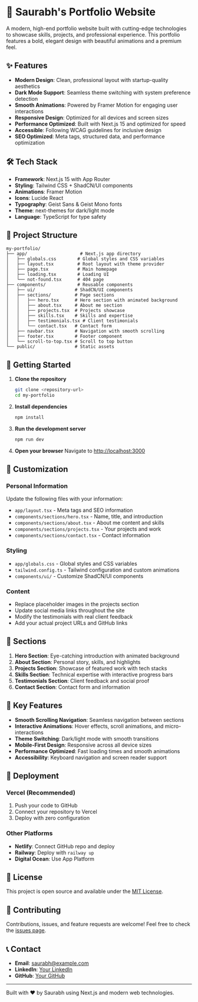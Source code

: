 # 🚀 Saurabh's Portfolio Website

A modern, high-end portfolio website built with cutting-edge technologies to showcase skills, projects, and professional experience. This portfolio features a bold, elegant design with beautiful animations and a premium feel.

## ✨ Features

- **Modern Design**: Clean, professional layout with startup-quality aesthetics
- **Dark Mode Support**: Seamless theme switching with system preference detection
- **Smooth Animations**: Powered by Framer Motion for engaging user interactions
- **Responsive Design**: Optimized for all devices and screen sizes
- **Performance Optimized**: Built with Next.js 15 and optimized for speed
- **Accessible**: Following WCAG guidelines for inclusive design
- **SEO Optimized**: Meta tags, structured data, and performance optimization

## 🛠️ Tech Stack

- **Framework**: Next.js 15 with App Router
- **Styling**: Tailwind CSS + ShadCN/UI components
- **Animations**: Framer Motion
- **Icons**: Lucide React
- **Typography**: Geist Sans & Geist Mono fonts
- **Theme**: next-themes for dark/light mode
- **Language**: TypeScript for type safety

## 📁 Project Structure

```
my-portfolio/
├── app/                    # Next.js app directory
│   ├── globals.css        # Global styles and CSS variables
│   ├── layout.tsx         # Root layout with theme provider
│   ├── page.tsx           # Main homepage
│   ├── loading.tsx        # Loading UI
│   └── not-found.tsx      # 404 page
├── components/            # Reusable components
│   ├── ui/               # ShadCN/UI components
│   ├── sections/         # Page sections
│   │   ├── hero.tsx      # Hero section with animated background
│   │   ├── about.tsx     # About me section
│   │   ├── projects.tsx  # Projects showcase
│   │   ├── skills.tsx    # Skills and expertise
│   │   ├── testimonials.tsx # Client testimonials
│   │   └── contact.tsx   # Contact form
│   ├── navbar.tsx        # Navigation with smooth scrolling
│   ├── footer.tsx        # Footer component
│   └── scroll-to-top.tsx # Scroll to top button
└── public/               # Static assets
```

## 🚀 Getting Started

1. **Clone the repository**
   ```bash
   git clone <repository-url>
   cd my-portfolio
   ```

2. **Install dependencies**
   ```bash
   npm install
   ```

3. **Run the development server**
   ```bash
   npm run dev
   ```

4. **Open your browser**
   Navigate to [http://localhost:3000](http://localhost:3000)

## 🎨 Customization

### Personal Information
Update the following files with your information:
- `app/layout.tsx` - Meta tags and SEO information
- `components/sections/hero.tsx` - Name, title, and introduction
- `components/sections/about.tsx` - About me content and skills
- `components/sections/projects.tsx` - Your projects and work
- `components/sections/contact.tsx` - Contact information

### Styling
- `app/globals.css` - Global styles and CSS variables
- `tailwind.config.ts` - Tailwind configuration and custom animations
- `components/ui/` - Customize ShadCN/UI components

### Content
- Replace placeholder images in the projects section
- Update social media links throughout the site
- Modify the testimonials with real client feedback
- Add your actual project URLs and GitHub links

## 📱 Sections

1. **Hero Section**: Eye-catching introduction with animated background
2. **About Section**: Personal story, skills, and highlights
3. **Projects Section**: Showcase of featured work with tech stacks
4. **Skills Section**: Technical expertise with interactive progress bars
5. **Testimonials Section**: Client feedback and social proof
6. **Contact Section**: Contact form and information

## 🌟 Key Features

- **Smooth Scrolling Navigation**: Seamless navigation between sections
- **Interactive Animations**: Hover effects, scroll animations, and micro-interactions
- **Theme Switching**: Dark/light mode with smooth transitions
- **Mobile-First Design**: Responsive across all device sizes
- **Performance Optimized**: Fast loading times and smooth animations
- **Accessibility**: Keyboard navigation and screen reader support

## 🚀 Deployment

### Vercel (Recommended)
1. Push your code to GitHub
2. Connect your repository to Vercel
3. Deploy with zero configuration

### Other Platforms
- **Netlify**: Connect GitHub repo and deploy
- **Railway**: Deploy with `railway up`
- **Digital Ocean**: Use App Platform

## 📄 License

This project is open source and available under the [MIT License](LICENSE).

## 🤝 Contributing

Contributions, issues, and feature requests are welcome! Feel free to check the [issues page](issues).

## 📞 Contact

- **Email**: saurabh@example.com
- **LinkedIn**: [Your LinkedIn](https://linkedin.com/in/yourprofile)
- **GitHub**: [Your GitHub](https://github.com/yourusername)

---

Built with ❤️ by Saurabh using Next.js and modern web technologies.
